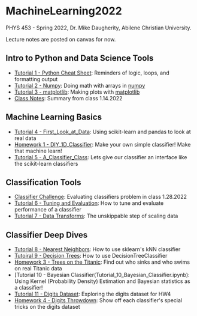 # MachineLearning2022
PHYS 453 - Spring 2022, Dr. Mike Daugherity, Abilene Christian University.

Lecture notes are posted on canvas for now.   

## Intro to Python and Data Science Tools
* [Tutorial 1 - Python Cheat Sheet](Tutorial_1_Python_Cheat_Sheet.ipynb):  Reminders of logic, loops, and formatting output 
* [Tutorial 2 - Numpy](Tutorial_2_Numpy.ipynb): Doing math with arrays in [numpy](https://numpy.org/)
* [Tutorial 3 - matplotlib](Tutorial_3_Plots_with_matplotlib.ipynb): Making plots with [matplotlib](https://matplotlib.org/)
* [Class Notes](Class/Class_1_14_22.ipynb): Summary from class 1.14.2022

## Machine Learning Basics
* [Tutorial 4 - First_Look_at_Data](Tutorial_4_First_Look_at_Data.ipynb): Using scikit-learn and pandas to look at real data
* [Homework 1 - DIY_1D_Classifier](HW1_DIY_1D_Classifier.ipynb): Make your own simple classifier!  Make that machine learn!
* [Tutorial 5 - A_Classifier_Class](Tutorial_5_A_Classifier_Class.ipynb): Lets give our classifier an interface like the scikit-learn classifiers

## Classification Tools
* [Classifier Challenge](Class/Class_1_28_2022_Classifier_Challenge.ipynb): Evaluating classifiers problem in class 1.28.2022
* [Tutorial 6 - Tuning and Evaluation](Tutorial_6_Tuning_and_Evaluation.ipynb): How to tune and evaluate performance of a classifier
* [Tutorial 7 - Data Transforms](Tutorial_7_Data_Transforms.ipynb): The unskippable step of scaling data

## Classifier Deep Dives
* [Tutorial 8 - Nearest Neighbors](Tutorial_8_Nearest_Neighbors.ipynb): How to use sklearn's kNN classifier
* [Tutoiral 9 - Decision Trees](Tutorial_9_Decision_Trees.ipynb): How to use DecisionTreeClassifier
* [Homework 3 - Trees on the Titanic](HW3_Trees_on_the_Titanic.ipynb): Find out who sinks and who swims on real Titanic data
* [Tutorial 10 - Bayesian Classifier(Tutorial_10_Bayesian_Classifier.ipynb): Using Kernel (Probability Density) Estimation and Bayesian statistics as a classifier!
* [Tutorial 11 - Digits Dataset](Tutorial_11_Digits_Dataset.ipynb): Exploring the digits dataset for HW4
* [Homework 4 - Digits Throwdown](HW4_Digits_Throwdown.ipynb): Show off each classifier's special tricks on the digits dataset

